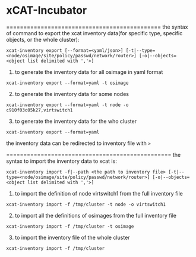 # xCAT-Incubator
=============================================
the syntax of command to export the xcat inventory data(for specific type, specific objects, or the whole cluster):  
```
xcat-inventory export [--format=<yaml/json>] [-t|--type=<node/osimage/site/policy/passwd/network/router>] [-o|--objects=<object list delimited with ','>]

```
1. to generate the inventory data for all osimage in yaml format
```
xcat-inventory export --format=yaml -t osimage 
```

2. to generate the inventory data for some nodes
```
xcat-inventory export --format=yaml -t node -o c910f03c05k27,virtswitch1
```

3. to generate the inventory data for the who cluster
```
xcat-inventory export --format=yaml
```
the inventory data can be redirected to inventory file with `>`

================================================
the syntax to import the inventory data to xcat is:
```
xcat-inventory import -f|--path <the path to inventory file> [-t|--type=<node/osimage/site/policy/passwd/network/router>] [-o|--objects=<object list delimited with ','>]
```
1. to import  the definition of node virtswitch1  from the full inventory file
```
xcat-inventory import -f /tmp/cluster -t node -o virtswitch1
```
2. to import all the definitions of osimages from the full inventory file
```
xcat-inventory import -f /tmp/cluster -t osimage
```
3. to import the inventory file of the whole cluster
```
xcat-inventory import -f /tmp/cluster
```
